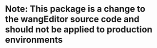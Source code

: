 # Note: This package is a change to the wangEditor source code and should not be applied to production environments  
